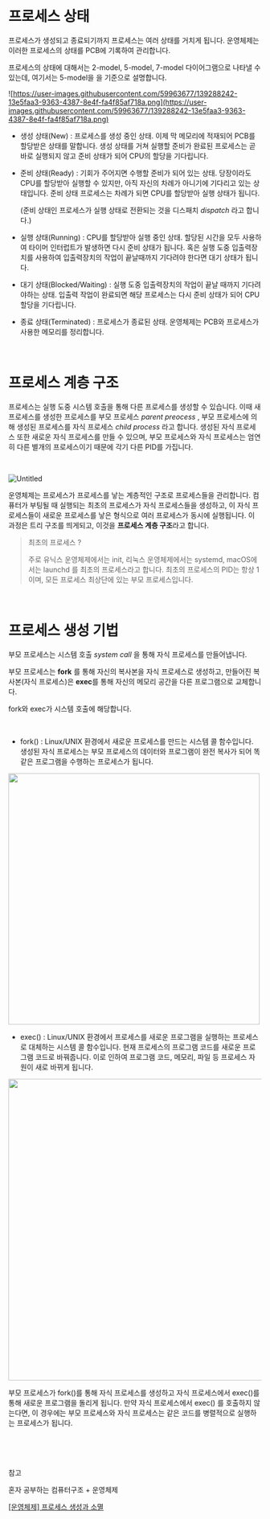 
# 프로세스 상태


프로세스가 생성되고 종료되기까지 프로세스는 여러 상태를 거치게 됩니다. 운영체제는 이러한 프로세스의 상태를 PCB에 기록하여 관리합니다.

프로세스의 상태에 대해서는 2-model, 5-model, 7-model 다이어그램으로 나타낼 수 있는데, 여기서는  5-model을 을 기준으로 설명합니다.

![https://user-images.githubusercontent.com/59963677/139288242-13e5faa3-9363-4387-8e4f-fa4f85af718a.png](https://user-images.githubusercontent.com/59963677/139288242-13e5faa3-9363-4387-8e4f-fa4f85af718a.png)

- 생성 상태(New) :  프로세스를 생성 중인 상태. 이제 막 메모리에 적재되어 PCB를 할당받은 상태를 말합니다. 생성 상태를 거쳐 실행할 준비가 완료된 프로세스는 곧바로 실행되지 않고 준비 상태가 되어 CPU의 할당을 기다립니다.

- 준비 상태(Ready) : 기회가 주어지면 수행할 준비가 되어 있는 상태. 당장이라도 CPU를 할당받아 실행할 수 있지만, 아직 자신의 차례가 아니기에 기다리고 있는 상태입니다. 준비 상태 프로세스는 차례가 되면 CPU를 할당받아 실행 상태가 됩니다.
    
    (준비 상태인 프로세스가 실행 상태로 전환되는 것을 디스패치 *dispatch* 라고 합니다.)
    

- 실행 상태(Running) : CPU를 할당받아 실행 중인 상태. 할당된 시간을 모두 사용하여 타이머 인터럽트가 발생하면 다시 준비 상태가 됩니다. 혹은 실행 도중 입출력장치를 사용하여 입출력장치의 작업이 끝날때까지 기다려야 한다면 대기 상태가 됩니다.

- 대기 상태(Blocked/Waiting) : 실행 도중 입출력장치의 작업이 끝날 때까지 기다려야하는 상태. 입출력 작업이 완료되면 해당 프로세스는 다시 준비 상태가 되어 CPU 할당을 기다립니다.

- 종료 상태(Terminated) : 프로세스가 종료된 상태. 운영체제는 PCB와 프로세스가 사용한 메모리를 정리합니다.

<br>

# 프로세스 계층 구조



프로세스는 실행 도중 시스템 호출을 통해 다른 프로세스를 생성할 수 있습니다. 이때 새 프로세스를 생성한 프로세스를 부모 프로세스 *parent preocess* , 부모 프로세스에 의해 생성된 프로세스를 자식 프로세스 *child process* 라고 합니다. 
생성된 자식 프로세스 또한 새로운 자식 프로세스를 만들 수 있으며, 부모 프로세스와 자식 프로세스는 엄연히 다른  별개의 프로세스이기 때문에 각기 다른 PID를 가집니다.

<br>

![Untitled](https://oopy.lazyrockets.com/api/v2/notion/image?src=https://s3-us-west-2.amazonaws.com/secure.notion-static.com/aa6750cb-a51e-4ee6-801e-45c47a8fcbcb/Untitled.png&blockId=fe5611c5-3b01-4cc6-85c9-a2928e419b41)

운영체제는 프로세스가 프로세스를 낳는 계층적인 구조로 프로세스들을 관리합니다. 컴퓨터가 부팅될 때 실행되는 최초의 프로세스가 자식 프로세스들을 생성하고, 이 자식 프로세스들이 새로운 프로세스를 낳은 형식으로 여러 프로세스가 동시에 실행됩니다. 이 과정은 트리 구조를 띄게되고, 이것을 **프로세스 계층 구조**라고 합니다.

> 최초의 프로세스 ?
>
>주로 유닉스 운영체제에서는 init, 리눅스 운영체제에서는 systemd, macOS에서는 launchd 를 최초의 프로세스라고 합니다. 최초의 프로세스의 PID는 항상 1 이며, 모든 프로세스 최상단에 있는 부모 프로세스입니다.
 

<br>

# 프로세스 생성 기법



부모 프로세스는 시스템 호출 *system call* 을 통해 자식 프로세스를 만들어냅니다. 

부모 프로세스는 **fork** 를 통해 자신의 복사본을 자식 프로세스로 생성하고, 만들어진 복사본(자식 프로세스)은 **exec**를 통해 자신의 메모리 공간을 다른 프로그램으로 교체합니다.

fork와 exec가 시스템 호출에 해당합니다.

<br>

- fork() : Linux/UNIX 환경에서 새로운 프로세스를 만드는 시스템 콜 함수입니다. 생성된 자식 프로세스는 부모 프로세스의 데이터와 프로그램이 완전 복사가 되어 똑같은 프로그램을 수행하는 프로세스가 됩니다.


<img src="https://www.notion.so/image/https%3A%2F%2Fprod-files-secure.s3.us-west-2.amazonaws.com%2F38552da6-340d-42c1-a9a1-b181ff331f03%2Fd4340dc1-1f2e-4d58-a357-3b486a406d37%2FUntitled.png?table=block&id=10fa93af-dfa2-4bf3-aca5-f8dab455a08b&spaceId=38552da6-340d-42c1-a9a1-b181ff331f03&width=720&userId=9ba9e90d-cd15-494a-9671-a41d7bd156ba&cache=v2" width="500"/>

<br>

- exec() : Linux/UNIX 환경에서 프로세스를 새로운 프로그램을 실행하는 프로세스로 대체하는 시스템 콜 함수입니다. 현재 프로세스의 프로그램 코드를 새로운 프로그램 코드로 바꿔줍니다. 이로 인하여 프로그램 코드, 메모리, 파일 등 프로세스 자원이 새로 바뀌게 됩니다.

<img src="https://www.notion.so/image/https%3A%2F%2Fprod-files-secure.s3.us-west-2.amazonaws.com%2F38552da6-340d-42c1-a9a1-b181ff331f03%2Fbf312386-8706-47fc-9fd5-b71ccc3442d5%2FUntitled.png?table=block&id=220026cf-fc32-49ea-9a58-d34e8b47ac97&spaceId=38552da6-340d-42c1-a9a1-b181ff331f03&width=1050&userId=9ba9e90d-cd15-494a-9671-a41d7bd156ba&cache=v2" width="600"/>

<br>

부모 프로세스가 fork()를 통해 자식 프로세스를 생성하고 자식 프로세스에서 exec()를 통해 새로운 프로그램을 돌리게 됩니다. 만약 자식 프로세스에서 exec() 를 호출하지 않는다면, 이 경우에는 부모 프로세스와 자식 프로세스는 같은 코드를 병렬적으로 실행하는 프로세스가 됩니다. 


<br><br><br>

참고

혼자 공부하는 컴퓨터구조 + 운영체제

[[운영체제] 프로세스 생성과 소멸](https://latter2005.tistory.com/105)